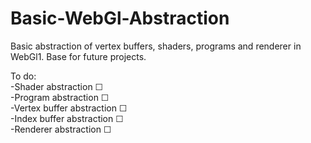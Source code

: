 # Basic-WebGl-Abstraction

Basic abstraction of vertex buffers, shaders, programs and renderer in WebGl1.
Base for future projects.

To do:  
-Shader abstraction ☐  
-Program abstraction ☐  
-Vertex buffer abstraction ☐  
-Index buffer abstraction ☐  
-Renderer abstraction ☐  
